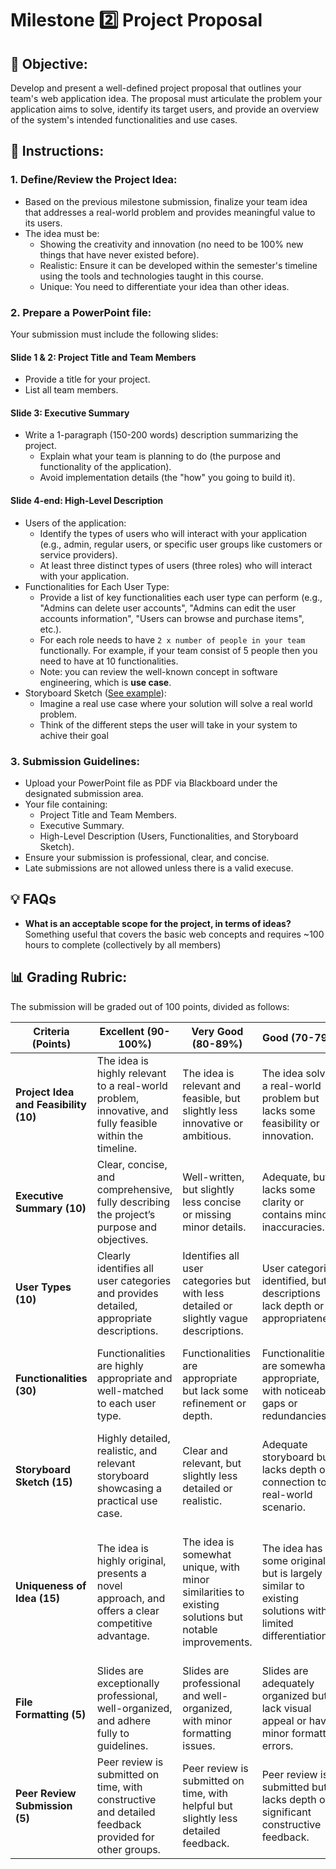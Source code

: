 # Milestone 2️⃣ Project Proposal

## 🎯 Objective:
Develop and present a well-defined project proposal that outlines your team's web application idea. The proposal must articulate the problem your application aims to solve, identify its target users, and provide an overview of the system's intended functionalities and use cases.

## 🥋 Instructions:

### 1. Define/Review the Project Idea:
- Based on the previous milestone submission, finalize your team idea that addresses a real-world problem and provides meaningful value to its users.
- The idea must be:
  - Showing the creativity and innovation (no need to be 100% new things that have never existed before).
  - Realistic: Ensure it can be developed within the semester's timeline using the tools and technologies taught in this course.
  - Unique: You need to differentiate your idea than other ideas. 

### 2. Prepare a PowerPoint file:
Your submission must include the following slides:

#### Slide 1 & 2: Project Title and Team Members
- Provide a title for your project.
- List all team members.

#### Slide 3: Executive Summary
- Write a 1-paragraph (150-200 words) description summarizing the project.
  - Explain what your team is planning to do (the purpose and functionality of the application).
  - Avoid implementation details (the "how" you going to build it).

#### Slide 4-end: High-Level Description
- Users of the application:
  - Identify the types of users who will interact with your application (e.g., admin, regular users, or specific user groups like customers or service providers).
  - At least three distinct types of users (three roles) who will interact with your application.
- Functionalities for Each User Type:
  - Provide a list of key functionalities each user type can perform (e.g., "Admins can delete user accounts", "Admins can edit the user accounts information", "Users can browse and purchase items", etc.).
  - For each role needs to have `2 x number of people in your team` functionally. For example, if your team consist of 5 people then you need to have at 10 functionalities.
  - Note: you can review the well-known concept in software engineering, which is **use case**.
- Storyboard Sketch ([See example](https://www.nngroup.com/articles/storyboards-visualize-ideas/)):
  - Imagine a real use case where your solution will solve a real world problem.
  - Think of the different steps the user will take in your system to achive their goal

### 3. Submission Guidelines:
- Upload your PowerPoint file as PDF via Blackboard under the designated submission area.
- Your file containing:
  - Project Title and Team Members.
  - Executive Summary.
  - High-Level Description (Users, Functionalities, and Storyboard Sketch).
- Ensure your submission is professional, clear, and concise.
- Late submissions are not allowed unless there is a valid execuse.

## 💡 FAQs

- **What is an acceptable scope for the project, in terms of ideas?**
Something useful that covers the basic web concepts and requires ~100 hours to complete (collectively by all members)

## 📊 Grading Rubric:
The submission will be graded out of 100 points, divided as follows:

| **Criteria (Points)** | **Excellent (90-100%)** | **Very Good (80-89%)** | **Good (70-79%)** | **Acceptable (60-69%)** | **Poor (0-59%)** |
|-----------------------|-------------------------|------------------------|-------------------|-------------------------|------------------|
| **Project Idea and Feasibility (10)** | The idea is highly relevant to a real-world problem, innovative, and fully feasible within the timeline. | The idea is relevant and feasible, but slightly less innovative or ambitious. | The idea solves a real-world problem but lacks some feasibility or innovation. | The idea is only somewhat relevant or faces significant feasibility concerns. | The idea is irrelevant, unrealistic, or entirely infeasible.                  |
| **Executive Summary (10)** | Clear, concise, and comprehensive, fully describing the project’s purpose and objectives. | Well-written, but slightly less concise or missing minor details. | Adequate, but lacks some clarity or contains minor inaccuracies. | Basic summary provided, but missing key details or is poorly written. | Missing, unclear, or entirely off-topic summary. |
| **User Types (10)** | Clearly identifies all user categories and provides detailed, appropriate descriptions. | Identifies all user categories but with less detailed or slightly vague descriptions. | User categories identified, but descriptions lack depth or appropriateness. | Identifies only some user categories or provides minimal descriptions. | User categories are missing, unclear, or irrelevant. |
| **Functionalities (30)** | Functionalities are highly appropriate and well-matched to each user type. | Functionalities are appropriate but lack some refinement or depth. | Functionalities are somewhat appropriate, with noticeable gaps or redundancies. | Functionalities are only loosely connected to user needs or poorly defined. | Functionalities are irrelevant, incomplete, or missing entirely. |
| **Storyboard Sketch (15)** | Highly detailed, realistic, and relevant storyboard showcasing a practical use case. | Clear and relevant, but slightly less detailed or realistic. | Adequate storyboard but lacks depth or connection to a real-world scenario. | Minimal storyboard provided, with unclear or irrelevant context. | No storyboard, or it is entirely unrelated to the project. |
| **Uniqueness of Idea (15)** | The idea is highly original, presents a novel approach, and offers a clear competitive advantage. | The idea is somewhat unique, with minor similarities to existing solutions but notable improvements. | The idea has some originality but is largely similar to existing solutions with limited differentiation. | The idea shows minimal originality, relying heavily on existing concepts without meaningful innovation. | The idea is entirely unoriginal, lacks differentiation, or is a direct replication of existing solutions. |
| **File Formatting (5)** | Slides are exceptionally professional, well-organized, and adhere fully to guidelines. | Slides are professional and well-organized, with minor formatting issues. | Slides are adequately organized but lack visual appeal or have minor formatting errors. | Slides are poorly organized or fail to follow several formatting guidelines. | Slides are disorganized, unprofessional, or completely ignore submission guidelines. |
| **Peer Review Submission (5)**| Peer review is submitted on time, with constructive and detailed feedback provided for other groups. | Peer review is submitted on time, with helpful but slightly less detailed feedback. | Peer review is submitted but lacks depth or significant constructive feedback. | Peer review is minimally completed, with little useful feedback provided. | Peer review is missing, incomplete, or submitted late without justification. |
